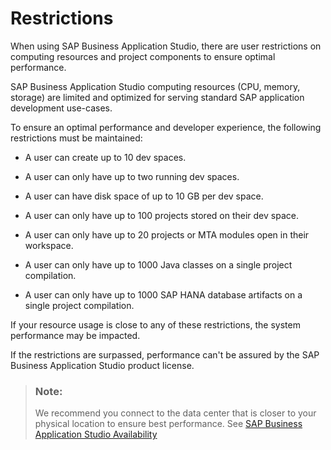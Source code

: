 <!-- loio76db36227d294201a9ac27dd4ade32aa -->

# Restrictions

When using SAP Business Application Studio, there are user restrictions on computing resources and project components to ensure optimal performance.

SAP Business Application Studio computing resources \(CPU, memory, storage\) are limited and optimized for serving standard SAP application development use-cases.

To ensure an optimal performance and developer experience, the following restrictions must be maintained:

-   A user can create up to 10 dev spaces.

-   A user can only have up to two running dev spaces.

-   A user can have disk space of up to 10 GB per dev space.

-   A user can only have up to 100 projects stored on their dev space.

-   A user can only have up to 20 projects or MTA modules open in their workspace.

-   A user can only have up to 1000 Java classes on a single project compilation.

-   A user can only have up to 1000 SAP HANA database artifacts on a single project compilation.


If your resource usage is close to any of these restrictions, the system performance may be impacted.

If the restrictions are surpassed, performance can't be assured by the SAP Business Application Studio product license.

> ### Note:  
> We recommend you connect to the data center that is closer to your physical location to ensure best performance. See [SAP Business Application Studio Availability](sap-business-application-studio-availability-8509485.md)

